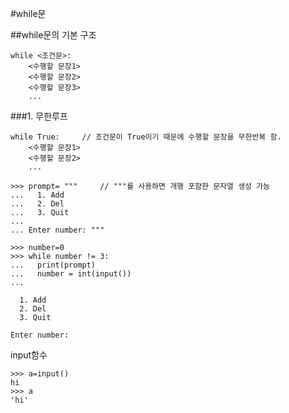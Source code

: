 #while문

##while문의 기본 구조

```
while <조건문>:
    <수행할 문장1>
    <수행할 문장2>
    <수행할 문장3>
    ...
```

###1. 무한루프

```
while True:    	// 조건문이 True이기 때문에 수행할 문장을 무한반복 함.
    <수행할 문장1>     
    <수행할 문장2>
    ...
```


```
>>> prompt= """		// """를 사용하면 개행 포함한 문자열 생성 가능
...   1. Add
...   2. Del
...   3. Quit
... 
... Enter number: """

>>> number=0
>>> while number != 3:
...   print(prompt)
...   number = int(input())
... 

  1. Add
  2. Del
  3. Quit

Enter number: 

```

input함수

```
>>> a=input()
hi
>>> a
'hi'
```